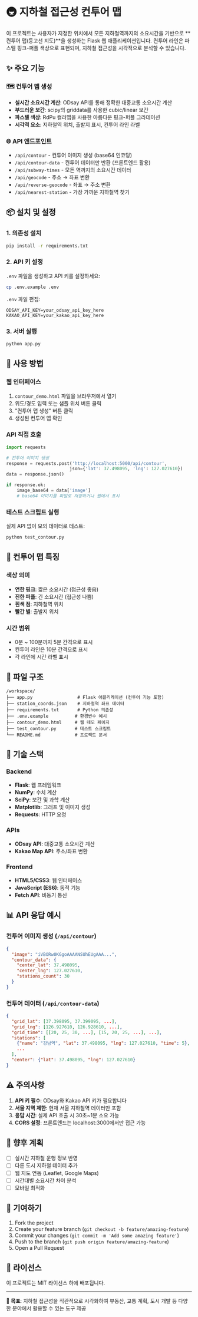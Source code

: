 # 🚇 지하철 접근성 컨투어 맵

이 프로젝트는 사용자가 지정한 위치에서 모든 지하철역까지의 소요시간을 기반으로 **컨투어 맵(등고선 지도)**을 생성하는 Flask 웹 애플리케이션입니다. 컨투어 라인은 파스텔 핑크-퍼플 색상으로 표현되며, 지하철 접근성을 시각적으로 분석할 수 있습니다.

## ✨ 주요 기능

### 🗺️ 컨투어 맵 생성
- **실시간 소요시간 계산**: ODsay API를 통해 정확한 대중교통 소요시간 계산
- **부드러운 보간**: scipy의 griddata를 사용한 cubic/linear 보간
- **파스텔 색상**: RdPu 컬러맵을 사용한 아름다운 핑크-퍼플 그라데이션
- **시각적 요소**: 지하철역 위치, 출발지 표시, 컨투어 라인 라벨

### 🌐 API 엔드포인트
- `/api/contour` - 컨투어 이미지 생성 (base64 인코딩)
- `/api/contour-data` - 컨투어 데이터만 반환 (프론트엔드 활용)
- `/api/subway-times` - 모든 역까지의 소요시간 데이터
- `/api/geocode` - 주소 → 좌표 변환
- `/api/reverse-geocode` - 좌표 → 주소 변환
- `/api/nearest-station` - 가장 가까운 지하철역 찾기

## 📦 설치 및 설정

### 1. 의존성 설치
```bash
pip install -r requirements.txt
```

### 2. API 키 설정
`.env` 파일을 생성하고 API 키를 설정하세요:
```bash
cp .env.example .env
```

`.env` 파일 편집:
```
ODSAY_API_KEY=your_odsay_api_key_here
KAKAO_API_KEY=your_kakao_api_key_here
```

### 3. 서버 실행
```bash
python app.py
```

## 🚀 사용 방법

### 웹 인터페이스
1. `contour_demo.html` 파일을 브라우저에서 열기
2. 위도/경도 입력 또는 샘플 위치 버튼 클릭
3. "컨투어 맵 생성" 버튼 클릭
4. 생성된 컨투어 맵 확인

### API 직접 호출
```python
import requests

# 컨투어 이미지 생성
response = requests.post('http://localhost:5000/api/contour', 
                        json={'lat': 37.498095, 'lng': 127.027610})
data = response.json()

if response.ok:
    image_base64 = data['image']
    # base64 이미지를 파일로 저장하거나 웹에서 표시
```

### 테스트 스크립트 실행
실제 API 없이 모의 데이터로 테스트:
```bash
python test_contour.py
```

## 🎨 컨투어 맵 특징

### 색상 의미
- **연한 핑크**: 짧은 소요시간 (접근성 좋음)
- **진한 퍼플**: 긴 소요시간 (접근성 나쁨)
- **흰색 점**: 지하철역 위치
- **빨간 별**: 출발지 위치

### 시간 범위
- 0분 ~ 100분까지 5분 간격으로 표시
- 컨투어 라인은 10분 간격으로 표시
- 각 라인에 시간 라벨 표시

## 📁 파일 구조

```
/workspace/
├── app.py                 # Flask 애플리케이션 (컨투어 기능 포함)
├── station_coords.json    # 지하철역 좌표 데이터
├── requirements.txt       # Python 의존성
├── .env.example          # 환경변수 예시
├── contour_demo.html     # 웹 데모 페이지
├── test_contour.py       # 테스트 스크립트
└── README.md             # 프로젝트 문서
```

## 🔧 기술 스택

### Backend
- **Flask**: 웹 프레임워크
- **NumPy**: 수치 계산
- **SciPy**: 보간 및 과학 계산
- **Matplotlib**: 그래프 및 이미지 생성
- **Requests**: HTTP 요청

### APIs
- **ODsay API**: 대중교통 소요시간 계산
- **Kakao Map API**: 주소/좌표 변환

### Frontend
- **HTML5/CSS3**: 웹 인터페이스
- **JavaScript (ES6)**: 동적 기능
- **Fetch API**: 비동기 통신

## 📊 API 응답 예시

### 컨투어 이미지 생성 (`/api/contour`)
```json
{
  "image": "iVBORw0KGgoAAAANSUhEUgAAA...",
  "contour_data": {
    "center_lat": 37.498095,
    "center_lng": 127.027610,
    "stations_count": 30
  }
}
```

### 컨투어 데이터 (`/api/contour-data`)
```json
{
  "grid_lat": [37.398095, 37.399095, ...],
  "grid_lng": [126.927610, 126.928610, ...],
  "grid_time": [[20, 25, 30, ...], [15, 20, 25, ...], ...],
  "stations": [
    {"name": "강남역", "lat": 37.498095, "lng": 127.027610, "time": 5},
    ...
  ],
  "center": {"lat": 37.498095, "lng": 127.027610}
}
```

## ⚠️ 주의사항

1. **API 키 필수**: ODsay와 Kakao API 키가 필요합니다
2. **서울 지역 제한**: 현재 서울 지하철역 데이터만 포함
3. **응답 시간**: 실제 API 호출 시 30초~1분 소요 가능
4. **CORS 설정**: 프론트엔드는 localhost:3000에서만 접근 가능

## 🔮 향후 계획

- [ ] 실시간 지하철 운행 정보 반영
- [ ] 다른 도시 지하철 데이터 추가
- [ ] 웹 지도 연동 (Leaflet, Google Maps)
- [ ] 시간대별 소요시간 차이 분석
- [ ] 모바일 최적화

## 🤝 기여하기

1. Fork the project
2. Create your feature branch (`git checkout -b feature/amazing-feature`)
3. Commit your changes (`git commit -m 'Add some amazing feature'`)
4. Push to the branch (`git push origin feature/amazing-feature`)
5. Open a Pull Request

## 📄 라이선스

이 프로젝트는 MIT 라이선스 하에 배포됩니다.

---

**🎯 목표**: 지하철 접근성을 직관적으로 시각화하여 부동산, 교통 계획, 도시 개발 등 다양한 분야에서 활용할 수 있는 도구 제공
